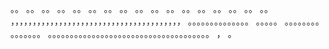 。。
。。
。。
。。
。。
。。
。。
。。
。。
。。
。。
。。
。。
。。
。。
。。
。。
，，，，，，，，，，，，，，，，，，，，，，，，，，，，，，，，，，，，，，，
。。。。。。。。。。。。。。
。。。。。
。。。。。。。。
。。。。。。。
。。。。。。。。。。。。。。。。。。。。。。。。。。。。。。。。。。。。。
，
。
